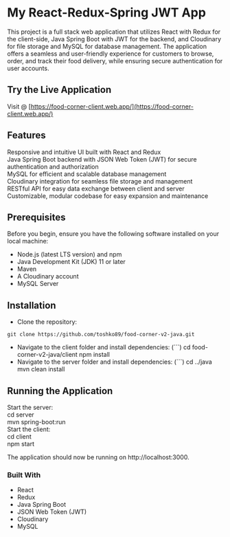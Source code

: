 # My React-Redux-Spring JWT App
This project is a full stack web application that utilizes React with Redux for the client-side, Java Spring Boot with JWT for the backend, and Cloudinary for file storage and MySQL for database management.
The application offers a seamless and user-friendly experience for customers to browse, order, and track their food delivery, while ensuring secure authentication for user accounts.

## Try the Live Application
Visit @ [https://food-corner-client.web.app/](https://food-corner-client.web.app/)

## Features
Responsive and intuitive UI built with React and Redux  
Java Spring Boot backend with JSON Web Token (JWT) for secure authentication and authorization  
MySQL for efficient and scalable database management  
Cloudinary integration for seamless file storage and management  
RESTful API for easy data exchange between client and server  
Customizable, modular codebase for easy expansion and maintenance  

## Prerequisites
Before you begin, ensure you have the following software installed on your local machine:
* Node.js (latest LTS version) and npm
* Java Development Kit (JDK) 11 or later
* Maven
* A Cloudinary account
* MySQL Server

## Installation
* Clone the repository: 
```
git clone https://github.com/toshko89/food-corner-v2-java.git 
```
* Navigate to the client folder and install dependencies: (```) cd food-corner-v2-java/client npm install
* Navigate to the server folder and install dependencies: (```) cd ../java mvn clean install

## Running the Application
Start the server:  
cd server  
mvn spring-boot:run  
Start the client:  
cd client  
npm start  

The application should now be running on http://localhost:3000.

### Built With
* React
* Redux
* Java Spring Boot
* JSON Web Token (JWT)
* Cloudinary
* MySQL
